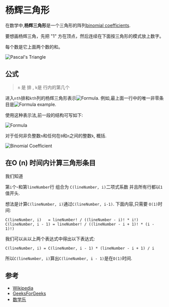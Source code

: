 
# 杨辉三角形

在数学中,**杨辉三角形**是一个三角形的阵列[binomial coefficients](https://en.wikipedia.org/wiki/Binomial_coefficient). 


要想画杨辉三角，先把 "1" 方在顶点，然后连续在下面按三角形的模式放上数字。

每个数是它上面两个数的和。

![Pascal's Triangle](https://upload.wikimedia.org/wikipedia/commons/0/0d/PascalTriangleAnimated2.gif)

## 公式

> `n` 是 排 , `k`是 行内的第几个

进入`nth`排和`kth`列的杨辉三角形表示![Formula](https://wikimedia.org/api/rest_v1/media/math/render/svg/206415d3742167e319b2e52c2ca7563b799abad7). 例如,最上面一行中的唯一非零条目是![Formula example](https://wikimedia.org/api/rest_v1/media/math/render/svg/b7e35f86368d5978b46c07fd6dddca86bd6e635c). 

使用这种表示法,前一段的结构可写如下: 

![Formula](https://wikimedia.org/api/rest_v1/media/math/render/svg/203b128a098e18cbb8cf36d004bd7282b28461bf)

对于任何非负整数`n`和任何在`0`和`n`之间的整数`k`, 概括. 

![Binomial Coefficient](https://wikimedia.org/api/rest_v1/media/math/render/svg/a2457a7ef3c77831e34e06a1fe17a80b84a03181)

## 在O (n) 时间内计算三角形条目

我们知道

第`i`个-和第`lineNumber`行 组合为 `C(lineNumber, i)`二项式系数
并且所有行都以`1`值开头. 

想法是计算`C(lineNumber, i)`通过`C(lineNumber, i-1)`. 下面内容,只需要 `O(1)`时间: 

    C(lineNumber, i)   = lineNumber! / ((lineNumber - i)! * i!)
    C(lineNumber, i - 1) = lineNumber! / ((lineNumber - i + 1)! * (i - 1)!)

我们可以从以上两个表达式中得出以下表达式: 

    C(lineNumber, i) = C(lineNumber, i - 1) * (lineNumber - i + 1) / i

所以`C(lineNumber, i)`算出`C(lineNumber, i - 1)`是在`O(1)`时间. 

## 参考

-   [Wikipedia](https://en.wikipedia.org/wiki/Pascal%27s_triangle)
-   [GeeksForGeeks](https://www.geeksforgeeks.org/pascal-triangle/)
-   [数学乐](https://www.shuxuele.com/pascals-triangle.html)
